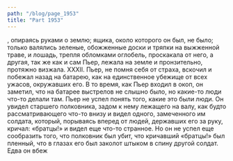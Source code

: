```yaml
---
path: "/blog/page_1953"
title: "Part 1953"
---
```


, опираясь руками о землю; ящика, около которого он был, не было; только валялись зеленые, обожженные доски и тряпки на выжженной траве, и лошадь, трепля обломками оглобель, проскакала от него, а другая, так же как и сам Пьер, лежала на земле и пронзительно, протяжно визжала.
XXXII.
Пьер, не помня себя от страха, вскочил и побежал назад на батарею, как на единственное убежище от всех ужасов, окружавших его.
В то время, как Пьер входил в окоп, он заметил, что на батарее выстрелов не слышно было, но какие-то люди что-то делали там. Пьер не успел понять того, какие это были люди. Он увидел старшего полковника, задом к нему лежащего на валу, как будто рассматривающего что-то внизу и видел одного, замеченного им солдата, который, порываясь вперед от людей, державших его за руку, кричал: «братцы!» и видел еще что-то странное.
Но он не успел еще сообразить того, что полковник был убит, что кричавший «братцы!» был пленный, что в глазах его был заколот штыком в спину другой солдат. Едва он вбеж
